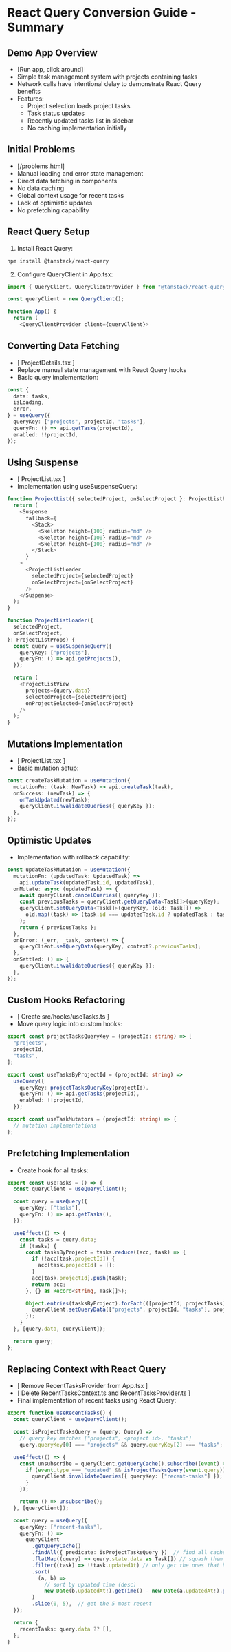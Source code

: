 # React Query Conversion Guide - Summary

## Demo App Overview 
- [Run app, click around]
- Simple task management system with projects containing tasks
- Network calls have intentional delay to demonstrate React Query benefits
- Features:
  - Project selection loads project tasks
  - Task status updates
  - Recently updated tasks list in sidebar
  - No caching implementation initially

## Initial Problems
- [/problems.html]
- Manual loading and error state management
- Direct data fetching in components
- No data caching
- Global context usage for recent tasks
- Lack of optimistic updates
- No prefetching capability

## React Query Setup
1. Install React Query:
```bash
npm install @tanstack/react-query
```

2. Configure QueryClient in App.tsx:
```typescript
import { QueryClient, QueryClientProvider } from "@tanstack/react-query";

const queryClient = new QueryClient();

function App() {
  return (
    <QueryClientProvider client={queryClient}>
```

## Converting Data Fetching
- [ ProjectDetails.tsx ]
- Replace manual state management with React Query hooks
- Basic query implementation:
```typescript
const {
  data: tasks,
  isLoading,
  error,
} = useQuery({
  queryKey: ["projects", projectId, "tasks"],
  queryFn: () => api.getTasks(projectId),
  enabled: !!projectId,
});
```

## Using Suspense
- [ ProjectList.tsx ]
- Implementation using useSuspenseQuery:
```typescript
function ProjectList({ selectedProject, onSelectProject }: ProjectListProps) {
  return (
    <Suspense
      fallback={
        <Stack>
          <Skeleton height={100} radius="md" />
          <Skeleton height={100} radius="md" />
          <Skeleton height={100} radius="md" />
        </Stack>
      }
    >
      <ProjectListLoader
        selectedProject={selectedProject}
        onSelectProject={onSelectProject}
      />
    </Suspense>
  );
}

function ProjectListLoader({
  selectedProject,
  onSelectProject,
}: ProjectListProps) {
  const query = useSuspenseQuery({
    queryKey: ["projects"],
    queryFn: () => api.getProjects(),
  });

  return (
    <ProjectListView
      projects={query.data}
      selectedProject={selectedProject}
      onProjectSelected={onSelectProject}
    />
  );
}
```

## Mutations Implementation
- [ ProjectList.tsx ]
- Basic mutation setup:
```typescript
const createTaskMutation = useMutation({
  mutationFn: (task: NewTask) => api.createTask(task),
  onSuccess: (newTask) => {
    onTaskUpdated(newTask);
    queryClient.invalidateQueries({ queryKey });
  },
});
```

## Optimistic Updates
- Implementation with rollback capability:
```typescript
const updateTaskMutation = useMutation({
  mutationFn: (updatedTask: UpdatedTask) =>
    api.updateTask(updatedTask.id, updatedTask),
  onMutate: async (updatedTask) => {
    await queryClient.cancelQueries({ queryKey });
    const previousTasks = queryClient.getQueryData<Task[]>(queryKey);
    queryClient.setQueryData<Task[]>(queryKey, (old: Task[]) =>
      old.map((task) => (task.id === updatedTask.id ? updatedTask : task))
    );
    return { previousTasks };
  },
  onError: (_err, _task, context) => {
    queryClient.setQueryData(queryKey, context?.previousTasks);
  },
  onSettled: () => {
    queryClient.invalidateQueries({ queryKey });
  },
});
```

## Custom Hooks Refactoring
- [ Create src/hooks/useTasks.ts ]
- Move query logic into custom hooks:
```typescript
export const projectTasksQueryKey = (projectId: string) => [
  "projects",
  projectId,
  "tasks",
];

export const useTasksByProjectId = (projectId: string) =>
  useQuery({
    queryKey: projectTasksQueryKey(projectId),
    queryFn: () => api.getTasks(projectId),
    enabled: !!projectId,
  });

export const useTaskMutators = (projectId: string) => {
  // mutation implementations
};
```

## Prefetching Implementation
- Create hook for all tasks:
```typescript
export const useTasks = () => {
  const queryClient = useQueryClient();

  const query = useQuery({
    queryKey: ["tasks"],
    queryFn: () => api.getTasks(),
  });

  useEffect(() => {
    const tasks = query.data;
    if (tasks) {
      const tasksByProject = tasks.reduce((acc, task) => {
        if (!acc[task.projectId]) {
          acc[task.projectId] = [];
        }
        acc[task.projectId].push(task);
        return acc;
      }, {} as Record<string, Task[]>);

      Object.entries(tasksByProject).forEach(([projectId, projectTasks]) => {
        queryClient.setQueryData(["projects", projectId, "tasks"], projectTasks);
      });
    }
  }, [query.data, queryClient]);

  return query;
};
```

## Replacing Context with React Query
- [ Remove RecentTasksProvider from App.tsx ]
- [ Delete RecentTasksContext.ts and RecentTasksProvider.ts ]
- Final implementation of recent tasks using React Query:
```typescript
export function useRecentTasks() {
  const queryClient = useQueryClient();

  const isProjectTasksQuery = (query: Query) =>
    // query key matches ["projects", <project id>, "tasks"]
    query.queryKey[0] === "projects" && query.queryKey[2] === "tasks";

  useEffect(() => {
    const unsubscribe = queryClient.getQueryCache().subscribe((event) => {
      if (event.type === "updated" && isProjectTasksQuery(event.query)) {
        queryClient.invalidateQueries({ queryKey: ["recent-tasks"] });
      }
    });

    return () => unsubscribe();
  }, [queryClient]);

  const query = useQuery({
    queryKey: ["recent-tasks"],
    queryFn: () =>
      queryClient
        .getQueryCache()
        .findAll({ predicate: isProjectTasksQuery })  // find all cached project tasks
        .flatMap((query) => query.state.data as Task[]) // squash them into one array
        .filter((task) => !!task.updatedAt) // only get the ones that have been updated
        .sort(
          (a, b) =>
            // sort by updated time (desc)
            new Date(b.updatedAt!).getTime() - new Date(a.updatedAt!).getTime()
        )
        .slice(0, 5),  // get the 5 most recent
  });

  return {
    recentTasks: query.data ?? [],
  };
}
``` 